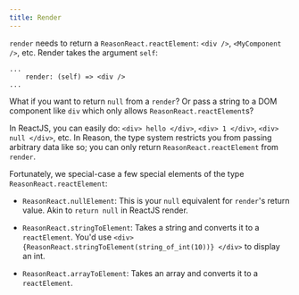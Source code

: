```yaml
---
title: Render
---
```


`render` needs to return a `ReasonReact.reactElement`: `<div />`, `<MyComponent />`, etc. Render takes the argument `self`:

```reason
...
    render: (self) => <div />
...
```

What if you want to return `null` from a `render`? Or pass a string to a DOM component like `div` which only allows `ReasonReact.reactElement`s?

In ReactJS, you can easily do: `<div> hello </div>`, `<div> 1 </div>`, `<div> null </div>`, etc. In Reason, the type system restricts you from passing arbitrary data like so; you can only return `ReasonReact.reactElement` from `render`.

Fortunately, we special-case a few special elements of the type `ReasonReact.reactElement`:

- `ReasonReact.nullElement`: This is your `null` equivalent for `render`'s return value. Akin to `return null` in ReactJS render.

- `ReasonReact.stringToElement`: Takes a string and converts it to a `reactElement`. You'd use `<div> {ReasonReact.stringToElement(string_of_int(10))} </div>` to display an int.

- `ReasonReact.arrayToElement`: Takes an array and converts it to a `reactElement`.
